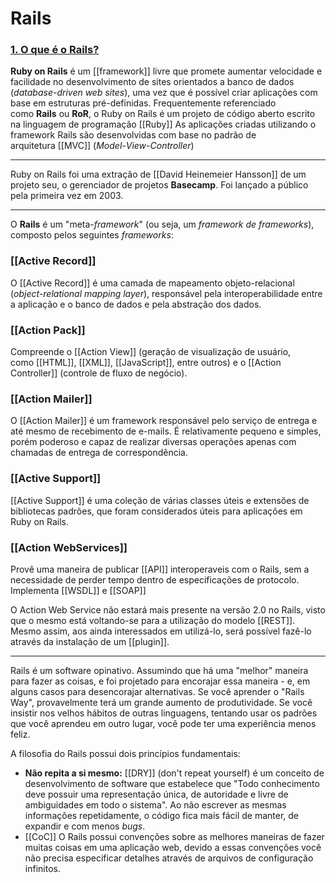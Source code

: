 # Rails
### [1. O que é o Rails?](https://guiarails.com.br/getting_started.html#o-que-e-o-rails-questionmark)

**Ruby on Rails** é um [[framework]] livre que promete aumentar velocidade e facilidade no desenvolvimento de sites orientados a banco de dados (_database-driven web sites_), uma vez que é possível criar aplicações com base em estruturas pré-definidas. Frequentemente referenciado como **Rails** ou **RoR**, o Ruby on Rails é um projeto de código aberto escrito na linguagem de programação [[Ruby]] As aplicações criadas utilizando o framework Rails são desenvolvidas com base no padrão de arquitetura [[MVC]] (_Model_-_View_-_Controller_)

---

Ruby on Rails foi uma extração de [[David Heinemeier Hansson]] de um projeto seu, o gerenciador de projetos **Basecamp**. Foi lançado a público pela primeira vez em 2003.

--- 

O **Rails** é um "meta-_framework_" (ou seja, um _framework de frameworks_), composto pelos seguintes _frameworks_:

### [[Active Record]]

O [[Active Record]] é uma camada de mapeamento objeto-relacional (_object-relational mapping layer_), responsável pela interoperabilidade entre a aplicação e o banco de dados e pela abstração dos dados.

### [[Action Pack]]

Compreende o [[Action View]] (geração de visualização de usuário, como [[HTML]], [[XML]], [[JavaScript]], entre outros) e o [[Action Controller]] (controle de fluxo de negócio).

### [[Action Mailer]]

O [[Action Mailer]] é um framework responsável pelo serviço de entrega e até mesmo de recebimento de e-mails. É relativamente pequeno e simples, porém poderoso e capaz de realizar diversas operações apenas com chamadas de entrega de correspondência.

### [[Active Support]]

[[Active Support]] é uma coleção de várias classes úteis e extensões de bibliotecas padrões, que foram considerados úteis para aplicações em Ruby on Rails.

### [[Action WebServices]]

Provê uma maneira de publicar [[API]] interoperaveis com o Rails, sem a necessidade de perder tempo dentro de especificações de protocolo. Implementa [[WSDL]] e [[SOAP]]

O Action Web Service não estará mais presente na versão 2.0 no Rails, visto que o mesmo está voltando-se para a utilização do modelo [[REST]]. Mesmo assim, aos ainda interessados em utilizá-lo, será possível fazê-lo através da instalação de um [[plugin]].

---
Rails é um software opinativo. Assumindo que há uma "melhor" maneira para fazer as coisas, e foi projetado para encorajar essa maneira - e, em alguns casos para desencorajar alternativas. Se você aprender o "Rails Way", provavelmente terá um grande aumento de produtividade. Se você insistir nos velhos hábitos de outras linguagens, tentando usar os padrões que você aprendeu em outro lugar, você pode ter uma experiência menos feliz.

A filosofia do Rails possui dois princípios fundamentais:

-   **Não repita a si mesmo:** [[DRY]] (don't repeat yourself) é um conceito de desenvolvimento de software que estabelece que "Todo conhecimento deve possuir uma representação única, de autoridade e livre de ambiguidades em todo o sistema". Ao não escrever as mesmas informações repetidamente, o código fica mais fácil de manter, de expandir e com menos _bugs_.
-   [[CoC]] O Rails possui convenções sobre as melhores maneiras de fazer muitas coisas em uma aplicação web, devido a essas convenções você não precisa especificar detalhes através de arquivos de configuração infinitos.
